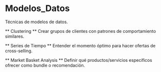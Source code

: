 # Modelos_Datos
Técnicas de modelos de datos.

** Clustering **
Crear grupos de clientes con patrones de comportamiento similares.

** Series de Tiempo **
Entender el momento óptimo para hacer ofertas de cross-selling.

** Market Basket Analysis **
Definir qué productos/servicios específicos ofrecer como bundle o recomendación.
